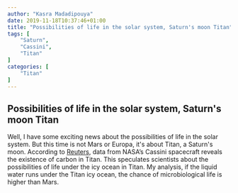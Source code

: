 ```yaml
---
author: "Kasra Madadipouya"
date: 2019-11-18T10:37:46+01:00
title: "Possibilities of life in the solar system, Saturn's moon Titan"
tags: [
    "Saturn",
    "Cassini",
    "Titan"
]
categories: [
    "Titan"
]
---
```


## Possibilities of life in the solar system, Saturn's moon Titan

Well, I have some exciting news about the possibilities of life in the solar system. But this time is not Mars or Europa, it's about Titan, a Saturn's moon.
According to [Reuters](https://www.reuters.com/article/us-space-titan/possibility-of-life-scientists-map-saturns-exotic-moon-titan-idUSKBN1XS2H2?feedType=RSS&feedName=scienceNews), data from NASA’s Cassini spacecraft reveals the existence of carbon in Titan. This speculates scientists about the possibilities of life under the icy ocean in Titan.
My analysis, if the liquid water runs under the Titan icy ocean, the chance of microbiological life is higher than Mars.
